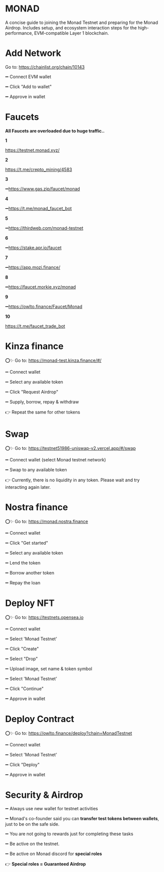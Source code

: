 # MONAD
A concise guide to joining the Monad Testnet and preparing for the Monad Airdrop. Includes setup, and ecosystem interaction steps for the high-performance, EVM-compatible Layer 1 blockchain.

# Add Network
Go to: https://chainlist.org/chain/10143

➖ Connect EVM wallet

➖ Click "Add to wallet"

➖ Approve in wallet

# Faucets
**All Faucets are overloaded due to huge traffic..**

**1**

https://testnet.monad.xyz/

**2**

https://t.me/crepto_mining/4583

**3**

➖https://www.gas.zip/faucet/monad

**4**

➖https://t.me/monad_faucet_bot

**5**

➖https://thirdweb.com/monad-testnet

**6**

➖https://stake.apr.io/faucet

**7**

➖https://app.mozi.finance/

**8**

➖https://faucet.morkie.xyz/monad

**9**

➖https://owlto.finance/Faucet/Monad

**10**

https://t.me/faucet_trade_bot

# Kinza finance

⭕✨ Go to: https://monad-test.kinza.finance/#/

➖ Connect wallet

➖ Select any available token

➖ Click "Request Airdrop"

➖ Supply, borrow, repay & withdraw

👉 Repeat the same for other tokens

# Swap

⭕✨ Go to: https://testnet51986-uniswap-v2.vercel.app/#/swap

➖ Connect wallet (select Monad testnet network)

➖ Swap to any available token

👉 Currently, there is no liquidity in any token. Please wait and try interacting again later.

# Nostra finance

⭕✨ Go to: https://monad.nostra.finance

➖ Connect wallet

➖ Click "Get started"

➖ Select any available token

➖ Lend the token

➖ Borrow another token

➖ Repay the loan

# Deploy NFT

⭕✨ Go to: https://testnets.opensea.io

➖ Connect wallet

➖ Select 'Monad Testnet'

➖ Click "Create"

➖ Select "Drop"

➖ Upload image, set name & token symbol

➖ Select 'Monad Testnet'

➖ Click "Continue"

➖ Approve in wallet

# Deploy Contract

⭕✨ Go to: https://owlto.finance/deploy?chain=MonadTestnet

➖ Connect wallet

➖ Select 'Monad Testnet'

➖ Click "Deploy"

➖ Approve in wallet

# Security & Airdrop

➖ Always use new wallet for testnet activities

➖ Monad's co-founder said you can **transfer test tokens between wallets**, just to be on the safe side.

➖ You are not going to rewards just for completing these tasks

➖ Be active on the testnet.

➖ Be active on Monad discord for **special roles**

👉 **Special roles = Guaranteed Airdrop**
